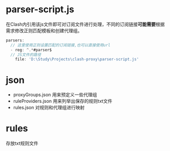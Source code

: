 # parser-script.js
在Clash内引用该js文件即可对订阅文件进行处理，不同的订阅链接**可能需要**根据需求修改正则匹配模板和创建代理组。
```js
parsers:
  // 这里使用正则设置匹配的订阅链接,也可以直接使用url
  - reg: ^.*#parser$
  // JS文件的路径
    file: 'D:\Study\Projects\clash-proxy\parser-script.js'
```

# json
- proxyGroups.json 用来预定义一些代理组
- ruleProviders.json 用来列举出保存的规则txt文件
- rules.json 对规则和代理组进行映射

# rules
存放txt规则文件